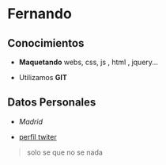 # Fernando 

## Conocimientos 

- **Maquetando** webs, css, js , html , jquery...

- Utilizamos **GIT**

## Datos Personales

- _Madrid_  

- [perfil twiter](https://twitter.com/albertobasalo)

> solo se que no se nada